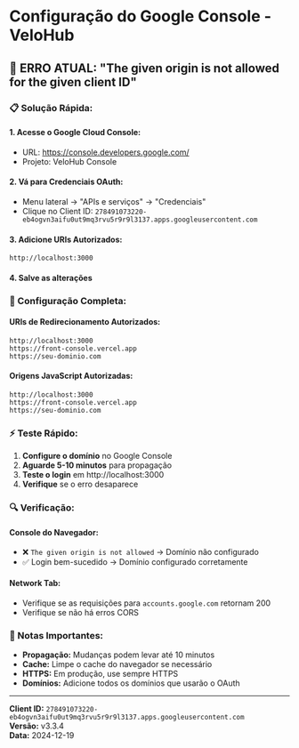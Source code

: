 # Configuração do Google Console - VeloHub

## 🚨 ERRO ATUAL: "The given origin is not allowed for the given client ID"

### 📋 Solução Rápida:

#### 1. Acesse o Google Cloud Console:
- URL: https://console.developers.google.com/
- Projeto: VeloHub Console

#### 2. Vá para Credenciais OAuth:
- Menu lateral → "APIs e serviços" → "Credenciais"
- Clique no Client ID: `278491073220-eb4ogvn3aifu0ut9mq3rvu5r9r9l3137.apps.googleusercontent.com`

#### 3. Adicione URIs Autorizados:
```
http://localhost:3000
```

#### 4. Salve as alterações

### 🔧 Configuração Completa:

#### **URIs de Redirecionamento Autorizados:**
```
http://localhost:3000
https://front-console.vercel.app
https://seu-dominio.com
```

#### **Origens JavaScript Autorizadas:**
```
http://localhost:3000
https://front-console.vercel.app
https://seu-dominio.com
```

### ⚡ Teste Rápido:

1. **Configure o domínio** no Google Console
2. **Aguarde 5-10 minutos** para propagação
3. **Teste o login** em http://localhost:3000
4. **Verifique** se o erro desaparece

### 🔍 Verificação:

#### **Console do Navegador:**
- ❌ `The given origin is not allowed` → Domínio não configurado
- ✅ Login bem-sucedido → Domínio configurado corretamente

#### **Network Tab:**
- Verifique se as requisições para `accounts.google.com` retornam 200
- Verifique se não há erros CORS

### 📝 Notas Importantes:

- **Propagação:** Mudanças podem levar até 10 minutos
- **Cache:** Limpe o cache do navegador se necessário
- **HTTPS:** Em produção, use sempre HTTPS
- **Domínios:** Adicione todos os domínios que usarão o OAuth

---

**Client ID:** `278491073220-eb4ogvn3aifu0ut9mq3rvu5r9r9l3137.apps.googleusercontent.com`  
**Versão:** v3.3.4  
**Data:** 2024-12-19
